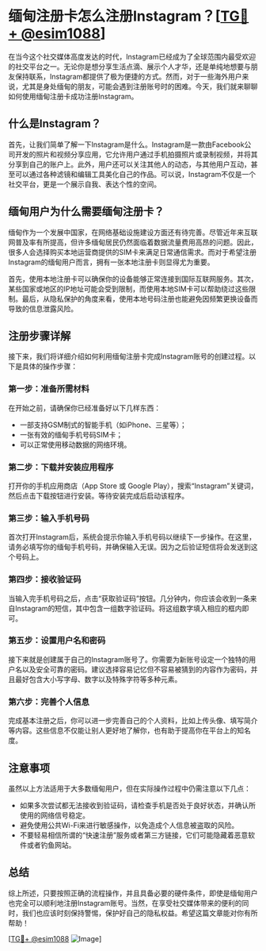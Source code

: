 # 缅甸注册卡怎么注册Instagram？[[TG💪+ @esim1088](https://t.me/s/esim1088)]

在当今这个社交媒体高度发达的时代，Instagram已经成为了全球范围内最受欢迎的社交平台之一。无论你是想分享生活点滴、展示个人才华，还是单纯地想要与朋友保持联系，Instagram都提供了极为便捷的方式。然而，对于一些海外用户来说，尤其是身处缅甸的朋友，可能会遇到注册账号时的困难。今天，我们就来聊聊如何使用缅甸注册卡成功注册Instagram。

## 什么是Instagram？

首先，让我们简单了解一下Instagram是什么。Instagram是一款由Facebook公司开发的照片和视频分享应用，它允许用户通过手机拍摄照片或录制视频，并将其分享到自己的账户上。此外，用户还可以关注其他人的动态，与其他用户互动，甚至可以通过各种滤镜和编辑工具美化自己的作品。可以说，Instagram不仅是一个社交平台，更是一个展示自我、表达个性的空间。

## 缅甸用户为什么需要缅甸注册卡？

缅甸作为一个发展中国家，在网络基础设施建设方面还有待完善。尽管近年来互联网普及率有所提高，但许多缅甸居民仍然面临着数据流量费用高昂的问题。因此，很多人会选择购买本地运营商提供的SIM卡来满足日常通信需求。而对于希望注册Instagram的缅甸用户而言，拥有一张本地注册卡则显得尤为重要。

首先，使用本地注册卡可以确保你的设备能够正常连接到国际互联网服务。其次，某些国家或地区的IP地址可能会受到限制，而使用本地SIM卡可以帮助绕过这些限制。最后，从隐私保护的角度来看，使用本地号码注册也能避免因频繁更换设备而导致的信息泄露风险。

## 注册步骤详解

接下来，我们将详细介绍如何利用缅甸注册卡完成Instagram账号的创建过程。以下是具体的操作步骤：

### 第一步：准备所需材料
在开始之前，请确保你已经准备好以下几样东西：
- 一部支持GSM制式的智能手机（如iPhone、三星等）；
- 一张有效的缅甸手机号码SIM卡；
- 可以正常使用移动数据的网络环境。

### 第二步：下载并安装应用程序
打开你的手机应用商店（App Store 或 Google Play），搜索“Instagram”关键词，然后点击下载按钮进行安装。等待安装完成后启动该程序。

### 第三步：输入手机号码
首次打开Instagram后，系统会提示你输入手机号码以继续下一步操作。在这里，请务必填写你的缅甸手机号码，并确保输入无误。因为之后验证短信将会发送到这个号码上。

### 第四步：接收验证码
当输入完手机号码之后，点击“获取验证码”按钮。几分钟内，你应该会收到一条来自Instagram的短信，其中包含一组数字验证码。将这组数字填入相应的框内即可。

### 第五步：设置用户名和密码
接下来就是创建属于自己的Instagram账号了。你需要为新账号设定一个独特的用户名以及安全可靠的密码。建议选择容易记忆但不容易被猜到的内容作为密码，并且最好包含大小写字母、数字以及特殊字符等多种元素。

### 第六步：完善个人信息
完成基本注册之后，你可以进一步完善自己的个人资料，比如上传头像、填写简介等内容。这些信息不仅能让别人更好地了解你，也有助于提高你在平台上的知名度。

## 注意事项

虽然以上方法适用于大多数缅甸用户，但在实际操作过程中仍需注意以下几点：
- 如果多次尝试都无法接收到验证码，请检查手机是否处于良好状态，并确认所使用的网络信号稳定。
- 避免使用公共Wi-Fi来进行敏感操作，以免造成个人信息被盗取的风险。
- 不要轻易相信所谓的“快速注册”服务或者第三方链接，它们可能隐藏着恶意软件或者钓鱼网站。

## 总结

综上所述，只要按照正确的流程操作，并且具备必要的硬件条件，即使是缅甸用户也完全可以顺利地注册Instagram账号。当然，在享受社交媒体带来的便利的同时，我们也应该时刻保持警惕，保护好自己的隐私权益。希望这篇文章能对你有所帮助！

[[TG💪+ @esim1088](https://t.me/s/esim1088) ![Image](https://i.postimg.cc/4NQfJmqS/Snipaste-2025-05-13-00-14-12.png)]